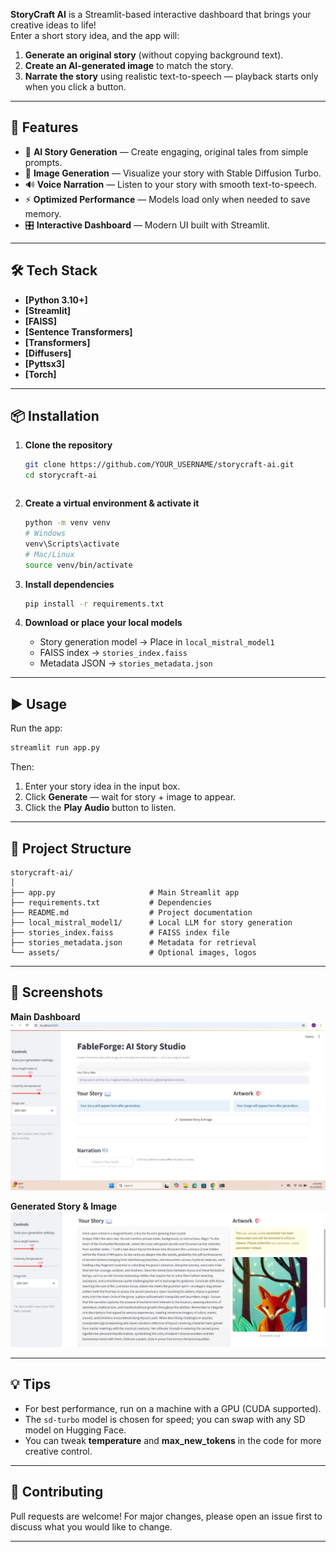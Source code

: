 
**StoryCraft AI** is a Streamlit-based interactive dashboard that brings your creative ideas to life!  
Enter a short story idea, and the app will:

1. **Generate an original story** (without copying background text).
2. **Create an AI-generated image** to match the story.
3. **Narrate the story** using realistic text-to-speech — playback starts only when you click a button.


---

## 🚀 Features

- 📝 **AI Story Generation** — Create engaging, original tales from simple prompts.
- 🎨 **Image Generation** — Visualize your story with Stable Diffusion Turbo.
- 🔊 **Voice Narration** — Listen to your story with smooth text-to-speech.
- ⚡ **Optimized Performance** — Models load only when needed to save memory.
- 🎛️ **Interactive Dashboard** — Modern UI built with Streamlit.

---

## 🛠️ Tech Stack

- **[Python 3.10+]**
- **[Streamlit]**
- **[FAISS]**
- **[Sentence Transformers]**
- **[Transformers]**
- **[Diffusers]**
- **[Pyttsx3]**
- **[Torch]**

---

## 📦 Installation

1. **Clone the repository**
   ```bash
   git clone https://github.com/YOUR_USERNAME/storycraft-ai.git
   cd storycraft-ai
````
````

2. **Create a virtual environment & activate it**

   ```bash
   python -m venv venv
   # Windows
   venv\Scripts\activate
   # Mac/Linux
   source venv/bin/activate
   ```

3. **Install dependencies**

   ```bash
   pip install -r requirements.txt
   ```

4. **Download or place your local models**

   * Story generation model → Place in `local_mistral_model1`
   * FAISS index → `stories_index.faiss`
   * Metadata JSON → `stories_metadata.json`

---

## ▶️ Usage

Run the app:

```bash
streamlit run app.py
```

Then:

1. Enter your story idea in the input box.
2. Click **Generate** — wait for story + image to appear.
3. Click the **Play Audio** button to listen.

---

## 📂 Project Structure

```
storycraft-ai/
│
├── app.py                     # Main Streamlit app
├── requirements.txt           # Dependencies
├── README.md                  # Project documentation
├── local_mistral_model1/      # Local LLM for story generation
├── stories_index.faiss        # FAISS index file
├── stories_metadata.json      # Metadata for retrieval
└── assets/                    # Optional images, logos
```

---

## 📸 Screenshots

**Main Dashboard**
![Main Dashboard](screenshot_main.jpg)

**Generated Story & Image**
![Generated Story](screenshot_story.jpg)

---

## 💡 Tips

* For best performance, run on a machine with a GPU (CUDA supported).
* The `sd-turbo` model is chosen for speed; you can swap with any SD model on Hugging Face.
* You can tweak **temperature** and **max\_new\_tokens** in the code for more creative control.

---

## 🤝 Contributing

Pull requests are welcome!
For major changes, please open an issue first to discuss what you would like to change.

---

